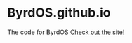 ByrdOS.github.io
================

The code for ByrdOS
[Check out the site!](http://byrdos.github.io/ ":DD")

